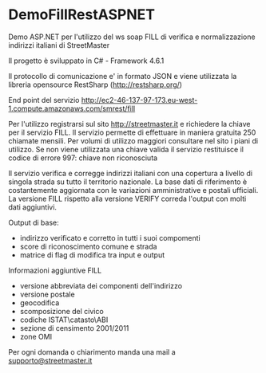 # DemoFillRestASPNET
Demo ASP.NET per l'utilizzo del ws soap FILL di verifica e normalizzazione indirizzi italiani di StreetMaster

Il progetto è sviluppato in C# - Framework 4.6.1

Il protocollo di comunicazione e' in formato JSON e viene utilizzata la libreria opensource RestSharp (http://restsharp.org/)

End point del servizio 
     http://ec2-46-137-97-173.eu-west-1.compute.amazonaws.com/smrest/fill

Per l'utilizzo registrarsi sul sito http://streetmaster.it e richiedere la chiave per il servizio FILL.
Il servizio permette di effettuare in maniera gratuita 250 chiamate mensili. 
Per volumi di utilizzo maggiori consultare nel sito i piani di utilizzo.
Se non viene utilizzata una chiave valida il servizio restituisce il codice di errore 997: chiave non riconosciuta

Il servizio verifica e corregge indirizzi italiani con una copertura a livello di singola strada su tutto il territorio nazionale.
La base dati di riferimento è costantemente aggiornata con le variazioni amministrative e postali ufficiali.
La versione FILL rispetto alla versione VERIFY correda l'output con molti dati aggiuntivi.
  
Output di base:
  - indirizzo verificato e corretto in tutti i suoi compomenti
  - score di riconoscimento comune e strada
  - matrice di flag di modifica tra input e output
  
Informazioni aggiuntive FILL  
 - versione abbreviata dei componenti dell'indirizzo
 - versione postale
 - geocodifica
 - scomposizione del civico 
 - codiche ISTAT\catasto\ABI
 - sezione di censimento 2001/2011
 - zone OMI
 
Per ogni domanda o chiarimento manda una mail a supporto@streetmaster.it
